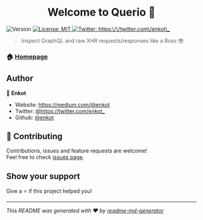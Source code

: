 <h1 align="center">Welcome to Querio 👋</h1>
<p>
  <img alt="Version" src="https://img.shields.io/badge/version-0.1.0-blue.svg?cacheSeconds=2592000" />
  <a href="#" target="_blank">
    <img alt="License: MIT" src="https://img.shields.io/badge/License-MIT-yellow.svg" />
  </a>
  <a href="https://twitter.com/https:\/\/twitter.com\/enkot\_" target="_blank">
    <img alt="Twitter: https:\/\/twitter.com\/enkot\_" src="https://img.shields.io/twitter/follow/https:\/\/twitter.com\/enkot\_.svg?style=social" />
  </a>
</p>

> Inspect GraphQL and raw XHR requests/responses like a Boss 😎

### 🏠 [Homepage](querio.app)

## Author

👤 **Enkot**

* Website: https://medium.com/@enkot
* Twitter: [@https:\/\/twitter.com\/enkot\_](https://twitter.com/https:\/\/twitter.com\/enkot\_)
* Github: [@enkot](https://github.com/enkot)

## 🤝 Contributing

Contributions, issues and feature requests are welcome!<br />Feel free to check [issues page](https://github.com/enkot/querio/issues). 

## Show your support

Give a ⭐️ if this project helped you!

***
_This README was generated with ❤️ by [readme-md-generator](https://github.com/kefranabg/readme-md-generator)_